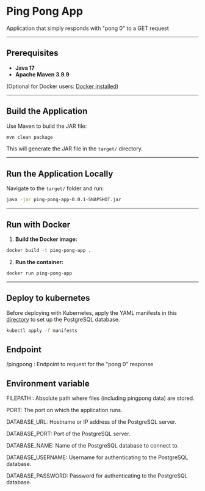 # Ping Pong App

Application that simply responds with &quot;pong 0&quot; to a GET request

---

## Prerequisites

* **Java 17**
* **Apache Maven 3.9.9**

(Optional for Docker users: [Docker installed](https://docs.docker.com/get-docker/))

---

## Build the Application

Use Maven to build the JAR file:

```bash
mvn clean package
```

This will generate the JAR file in the `target/` directory.

---

## Run the Application Locally

Navigate to the `target/` folder and run:

```bash
java -jar ping-pong-app-0.0.1-SNAPSHOT.jar
```

---

## Run with Docker

1. **Build the Docker image:**

```bash
docker build -t ping-pong-app .
```

2. **Run the container:**

```bash
docker run ping-pong-app
```

---

## Deploy to kubernetes

Before deploying with Kubernetes, apply the YAML manifests in this [directory](../postgres-db) to set up the PostgreSQL database.

```bash
kubectl apply -f manifests
```

## Endpoint

/pingpong : Endpoint to request for the "pong 0" response

## Environment variable
FILEPATH :  Absolute path where files (including pingpong data) are stored.

PORT: The port on which the application runs.

DATABASE_URL: Hostname or IP address of the PostgreSQL server.

DATABASE_PORT: Port of the PostgreSQL server.

DATABASE_NAME: Name of the PostgreSQL database to connect to.

DATABASE_USERNAME: Username for authenticating to the PostgreSQL database.

DATABASE_PASSWORD: Password for authenticating to the PostgreSQL database.

